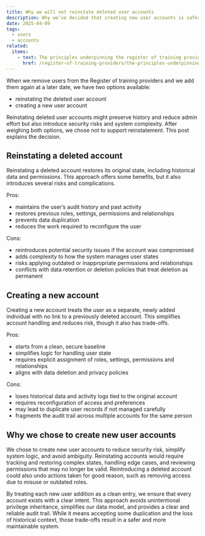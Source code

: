 ```yaml
---
title: Why we will not reinstate deleted user accounts
description: Why we’ve decided that creating new user accounts is safer and simpler than reinstating deleted ones
date: 2025-04-09
tags:
  - users
  - accounts
related:
  items:
    - text: The principles underpinning the register of training providers
      href: /register-of-training-providers/the-principles-underpinning-the-register-of-training-providers/
---
```


When we remove users from the Register of training providers and we add them again at a later date, we have two options available:

- reinstating the deleted user account
- creating a new user account

Reinstating deleted user accounts might preserve history and reduce admin effort but also introduce security risks and system complexity. After weighing both options, we chose not to support reinstatement. This post explains the decision.

## Reinstating a deleted account

Reinstating a deleted account restores its original state, including historical data and permissions. This approach offers some benefits, but it also introduces several risks and complications.

Pros:

- maintains the user’s audit history and past activity
- restores previous roles, settings, permissions and relationships
- prevents data duplication
- reduces the work required to reconfigure the user

Cons:

- reintroduces potential security issues if the account was compromised
- adds complexity to how the system manages user states
- risks applying outdated or inappropriate permissions and relationships
- conflicts with data retention or deletion policies that treat deletion as permanent

## Creating a new account

Creating a new account treats the user as a separate, newly added individual with no link to a previously deleted account. This simplifies account handling and reduces risk, though it also has trade-offs.

Pros:

- starts from a clean, secure baseline
- simplifies logic for handling user state
- requires explicit assignment of roles, settings, permissions and relationships
- aligns with data deletion and privacy policies

Cons:

- loses historical data and activity logs tied to the original account
- requires reconfiguration of access and preferences
- may lead to duplicate user records if not managed carefully
- fragments the audit trail across multiple accounts for the same person

## Why we chose to create new user accounts

We chose to create new user accounts to reduce security risk, simplify system logic, and avoid ambiguity. Reinstating accounts would require tracking and restoring complex states, handling edge cases, and reviewing permissions that may no longer be valid. Reintroducing a deleted account could also undo actions taken for good reason, such as removing access due to misuse or outdated roles.

By treating each new user addition as a clean entry, we ensure that every account exists with a clear intent. This approach avoids unintentional privilege inheritance, simplifies our data model, and provides a clear and reliable audit trail. While it means accepting some duplication and the loss of historical context, those trade-offs result in a safer and more maintainable system.
